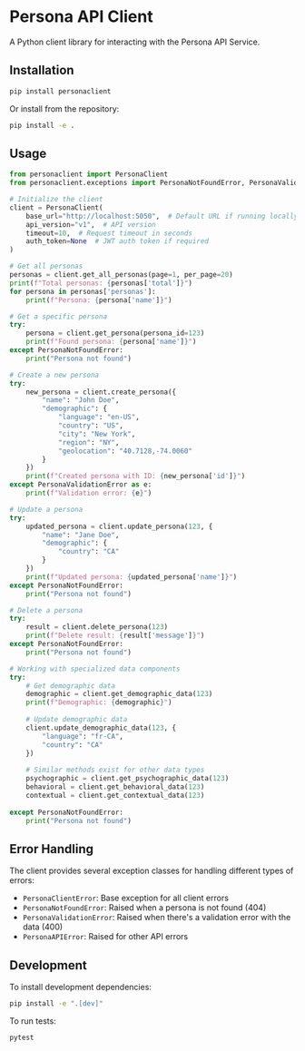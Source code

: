# Persona API Client

A Python client library for interacting with the Persona API Service.

## Installation

```bash
pip install personaclient
```

Or install from the repository:

```bash
pip install -e .
```

## Usage

```python
from personaclient import PersonaClient
from personaclient.exceptions import PersonaNotFoundError, PersonaValidationError

# Initialize the client
client = PersonaClient(
    base_url="http://localhost:5050",  # Default URL if running locally
    api_version="v1",  # API version
    timeout=10,  # Request timeout in seconds
    auth_token=None  # JWT auth token if required
)

# Get all personas
personas = client.get_all_personas(page=1, per_page=20)
print(f"Total personas: {personas['total']}")
for persona in personas['personas']:
    print(f"Persona: {persona['name']}")

# Get a specific persona
try:
    persona = client.get_persona(persona_id=123)
    print(f"Found persona: {persona['name']}")
except PersonaNotFoundError:
    print("Persona not found")

# Create a new persona
try:
    new_persona = client.create_persona({
        "name": "John Doe",
        "demographic": {
            "language": "en-US",
            "country": "US",
            "city": "New York",
            "region": "NY",
            "geolocation": "40.7128,-74.0060"
        }
    })
    print(f"Created persona with ID: {new_persona['id']}")
except PersonaValidationError as e:
    print(f"Validation error: {e}")

# Update a persona
try:
    updated_persona = client.update_persona(123, {
        "name": "Jane Doe",
        "demographic": {
            "country": "CA"
        }
    })
    print(f"Updated persona: {updated_persona['name']}")
except PersonaNotFoundError:
    print("Persona not found")

# Delete a persona
try:
    result = client.delete_persona(123)
    print(f"Delete result: {result['message']}")
except PersonaNotFoundError:
    print("Persona not found")

# Working with specialized data components
try:
    # Get demographic data
    demographic = client.get_demographic_data(123)
    print(f"Demographic: {demographic}")
    
    # Update demographic data
    client.update_demographic_data(123, {
        "language": "fr-CA",
        "country": "CA"
    })
    
    # Similar methods exist for other data types
    psychographic = client.get_psychographic_data(123)
    behavioral = client.get_behavioral_data(123)
    contextual = client.get_contextual_data(123)
    
except PersonaNotFoundError:
    print("Persona not found")
```

## Error Handling

The client provides several exception classes for handling different types of errors:

- `PersonaClientError`: Base exception for all client errors
- `PersonaNotFoundError`: Raised when a persona is not found (404)
- `PersonaValidationError`: Raised when there's a validation error with the data (400)
- `PersonaAPIError`: Raised for other API errors

## Development

To install development dependencies:

```bash
pip install -e ".[dev]"
```

To run tests:

```bash
pytest
